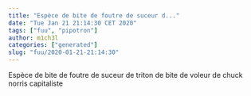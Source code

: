 ```yaml
---
title: "Espèce de bite de foutre de suceur d..."
date: "Tue Jan 21 21:14:30 CET 2020"
tags: ["fuu", "pipotron"]
author: m1ch3l
categories: ["generated"]
slug: "fuu/2020-01-21-21:14:30"
---
```


Espèce de bite de foutre de suceur de triton de bite de voleur de chuck norris capitaliste
